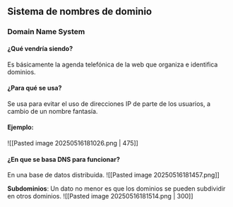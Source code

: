 ## Sistema de nombres de dominio
### Domain Name System

#### ¿Qué vendría siendo?
Es básicamente la agenda telefónica de la web que organiza e identifica dominios.
#### ¿Para qué se usa?
Se usa para evitar el uso de direcciones IP de parte de los usuarios, a cambio de un nombre fantasía.

#### Ejemplo:
![[Pasted image 20250516181026.png | 475]]
#### ¿En que se basa DNS para funcionar?
En una base de datos distribuida.
![[Pasted image 20250516181457.png]]

**Subdominios**: Un dato no menor es que los dominios se pueden subdividir en otros dominios.
![[Pasted image 20250516181514.png | 300]]

